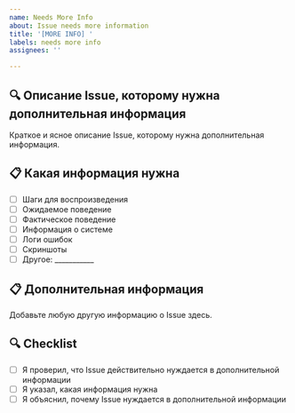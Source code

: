 ```yaml
---
name: Needs More Info
about: Issue needs more information
title: '[MORE INFO] '
labels: needs more info
assignees: ''

---
```


## 🔍 Описание Issue, которому нужна дополнительная информация
Краткое и ясное описание Issue, которому нужна дополнительная информация.

## 📋 Какая информация нужна
- [ ] Шаги для воспроизведения
- [ ] Ожидаемое поведение
- [ ] Фактическое поведение
- [ ] Информация о системе
- [ ] Логи ошибок
- [ ] Скриншоты
- [ ] Другое: ___________

## 📋 Дополнительная информация
Добавьте любую другую информацию о Issue здесь.

## 🔍 Checklist
- [ ] Я проверил, что Issue действительно нуждается в дополнительной информации
- [ ] Я указал, какая информация нужна
- [ ] Я объяснил, почему Issue нуждается в дополнительной информации
